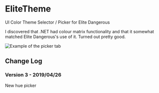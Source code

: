 # EliteTheme
UI Color Theme Selector / Picker for Elite Dangerous

I discovered that .NET had colour matrix functionality and that it somewhat matched Elite Dangerous's use of it. Turned out pretty good.

![Example of the picker tab](https://i.imgur.com/lv8AlxO.png)

## Change Log

### Version 3 - 2019/04/26
New hue picker
